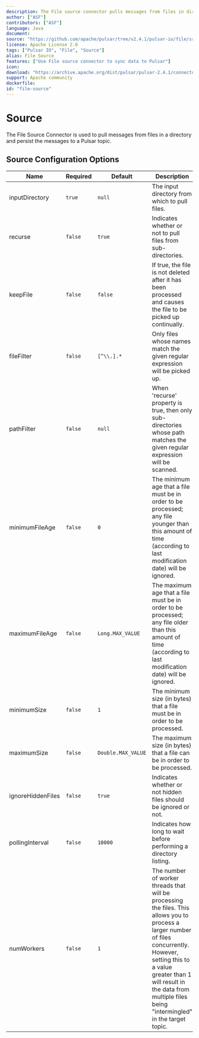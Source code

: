 ```yaml
---
description: The File source connector pulls messages from files in directories and persists the messages to Pulsar topics.
author: ["ASF"]
contributors: ["ASF"]
language: Java
document: 
source: "https://github.com/apache/pulsar/tree/v2.4.1/pulsar-io/file/src/main/java/org/apache/pulsar/io/file"
license: Apache License 2.0
tags: ["Pulsar IO", "File", "Source"]
alias: File Source
features: ["Use File source connector to sync data to Pulsar"]
icon:
download: "https://archive.apache.org/dist/pulsar/pulsar-2.4.1/connectors/pulsar-io-file-2.4.1.nar"
support: Apache community
dockerfile: 
id: "file-source"
---
```


# Source

The File Source Connector is used to pull messages from files in a directory and persist the messages
to a Pulsar topic.

## Source Configuration Options

| Name | Required | Default | Description |
|------|----------|---------|-------------|
| inputDirectory | `true` | `null` | The input directory from which to pull files. |
| recurse | `false` | `true` | Indicates whether or not to pull files from sub-directories. |
| keepFile | `false` | `false` | If true, the file is not deleted after it has been processed and causes the file to be picked up continually. |
| fileFilter | `false` | `[^\\.].*` | Only files whose names match the given regular expression will be picked up. |
| pathFilter | `false` | `null` | When 'recurse' property is true, then only sub-directories whose path matches the given regular expression will be scanned. |
| minimumFileAge | `false` | `0` | The minimum age that a file must be in order to be processed; any file younger than this amount of time (according to last modification date) will be ignored. |
| maximumFileAge | `false` | `Long.MAX_VALUE` | The maximum age that a file must be in order to be processed; any file older than this amount of time (according to last modification date) will be ignored. |
| minimumSize | `false` | `1` | The minimum size (in bytes) that a file must be in order to be processed. |
| maximumSize | `false` | `Double.MAX_VALUE` | The maximum size (in bytes) that a file can be in order to be processed. |
| ignoreHiddenFiles | `false` | `true` | Indicates whether or not hidden files should be ignored or not. |
| pollingInterval | `false` | `10000` | Indicates how long to wait before performing a directory listing. |
| numWorkers | `false` | `1` | The number of worker threads that will be processing the files. This allows you to process a larger number of files concurrently. However, setting this to a value greater than 1 will result in the data from multiple files being "intermingled" in the target topic. |
